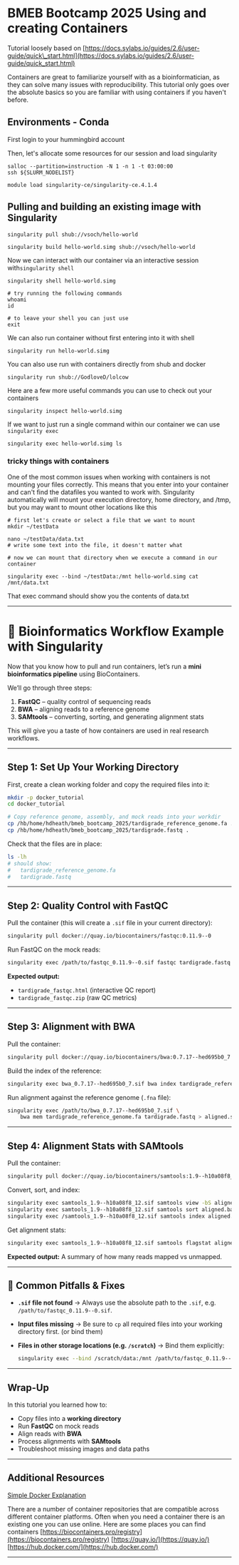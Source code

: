 # BMEB Bootcamp 2025 Using and creating Containers

Tutorial loosely based on [https://docs.sylabs.io/guides/2.6/user-guide/quick\_start.html](https://docs.sylabs.io/guides/2.6/user-guide/quick_start.html)

Containers are great to familiarize yourself with as a bioinformatician, as they can solve many issues with reproducibility. This tutorial only goes over the absolute basics so you are familiar with using containers if you haven't before.

## Environments - Conda

First login to your hummingbird account

Then, let's allocate some resources for our session and load singularity

```
salloc --partition=instruction -N 1 -n 1 -t 03:00:00 
ssh ${SLURM_NODELIST}

module load singularity-ce/singularity-ce.4.1.4
```

## Pulling and building an existing image with Singularity

```
singularity pull shub://vsoch/hello-world 

singularity build hello-world.simg shub://vsoch/hello-world
```

Now we can interact with our container via an interactive session with`singularity shell`

```
singularity shell hello-world.simg

# try running the following commands 
whoami
id

# to leave your shell you can just use 
exit
```

We can also run container without first entering into it with shell

```
singularity run hello-world.simg
```

You can also use run with containers directly from shub and docker

```
singularity run shub://GodloveD/lolcow
```

Here are a few more useful commands you can use to check out your containers

```
singularity inspect hello-world.simg
```

If we want to just run a single command within our container we can use `singularity exec`

```
singularity exec hello-world.simg ls
```

### tricky things with containers

One of the most common issues when working with containers is not mounting your files correctly. This means that you enter into your container and can't find the datafiles you wanted to work with. Singularity automatically will mount your execution directory, home directory, and /tmp, but you may want to mount other locations like this

```
# first let's create or select a file that we want to mount
mkdir ~/testData

nano ~/testData/data.txt
# write some text into the file, it doesn't matter what 

# now we can mount that directory when we execute a command in our container 

singularity exec --bind ~/testData:/mnt hello-world.simg cat /mnt/data.txt
```

That exec command should show you the contents of data.txt


---


# 🧬 Bioinformatics Workflow Example with Singularity

Now that you know how to pull and run containers, let’s run a **mini bioinformatics pipeline** using BioContainers.

We’ll go through three steps:

1. **FastQC** – quality control of sequencing reads
2. **BWA** – aligning reads to a reference genome
3. **SAMtools** – converting, sorting, and generating alignment stats

This will give you a taste of how containers are used in real research workflows.

---

## Step 1: Set Up Your Working Directory

First, create a clean working folder and copy the required files into it:

```bash
mkdir -p docker_tutorial
cd docker_tutorial

# Copy reference genome, assembly, and mock reads into your workdir
cp /hb/home/hdheath/bmeb_bootcamp_2025/tardigrade_reference_genome.fa .
cp /hb/home/hdheath/bmeb_bootcamp_2025/tardigrade.fastq .
```

Check that the files are in place:

```bash
ls -lh
# should show:
#   tardigrade_reference_genome.fa
#   tardigrade.fastq
```

---

## Step 2: Quality Control with FastQC

Pull the container (this will create a `.sif` file in your current directory):

```bash
singularity pull docker://quay.io/biocontainers/fastqc:0.11.9--0
```

Run FastQC on the mock reads:

```bash
singularity exec /path/to/fastqc_0.11.9--0.sif fastqc tardigrade.fastq
```

**Expected output:**

* `tardigrade_fastqc.html` (interactive QC report)
* `tardigrade_fastqc.zip` (raw QC metrics)

---

## Step 3: Alignment with BWA

Pull the container:

```bash
singularity pull docker://quay.io/biocontainers/bwa:0.7.17--hed695b0_7
```

Build the index of the reference:

```bash
singularity exec bwa_0.7.17--hed695b0_7.sif bwa index tardigrade_reference_genome.fa
```

Run alignment against the reference genome (`.fna` file):

```bash
singularity exec /path/to/bwa_0.7.17--hed695b0_7.sif \
    bwa mem tardigrade_reference_genome.fa tardigrade.fastq > aligned.sam
```

---

## Step 4: Alignment Stats with SAMtools

Pull the container:

```bash
singularity pull docker://quay.io/biocontainers/samtools:1.9--h10a08f8_12
```

Convert, sort, and index:

```bash
singularity exec samtools_1.9--h10a08f8_12.sif samtools view -bS aligned.sam > aligned.bam
singularity exec samtools_1.9--h10a08f8_12.sif samtools sort aligned.bam -o aligned.sorted.bam
singularity exec /samtools_1.9--h10a08f8_12.sif samtools index aligned.sorted.bam
```

Get alignment stats:

```bash
singularity exec samtools_1.9--h10a08f8_12.sif samtools flagstat aligned.sorted.bam
```

**Expected output:**
A summary of how many reads mapped vs unmapped.

---

## 🔧 Common Pitfalls & Fixes

* **`.sif` file not found** → Always use the absolute path to the `.sif`, e.g. `/path/to/fastqc_0.11.9--0.sif`.
* **Input files missing** → Be sure to `cp` all required files into your working directory first. (or bind them) 
* **Files in other storage locations (e.g. `/scratch`)** → Bind them explicitly:

  ```bash
  singularity exec --bind /scratch/data:/mnt /path/to/fastqc_0.11.9--0.sif fastqc /mnt/myreads.fastq
  ```

---

## Wrap-Up

In this tutorial you learned how to:

* Copy files into a **working directory**
* Run **FastQC** on mock reads
* Align reads with **BWA**
* Process alignments with **SAMtools**
* Troubleshoot missing images and data paths

---

## Additional Resources 

[Simple Docker Explanation](https://www.reddit.com/r/docker/comments/keq9el/please_someone_explain_docker_to_me_like_i_am_an/)

There are a number of container repositories that are compatible across different container platforms. Often when you need a container there is an existing one you can use online. Here are some places you can find containers
[https://biocontainers.pro/registry](https://biocontainers.pro/registry)
[https://quay.io/](https://quay.io/)
[https://hub.docker.com/](https://hub.docker.com/)


---
